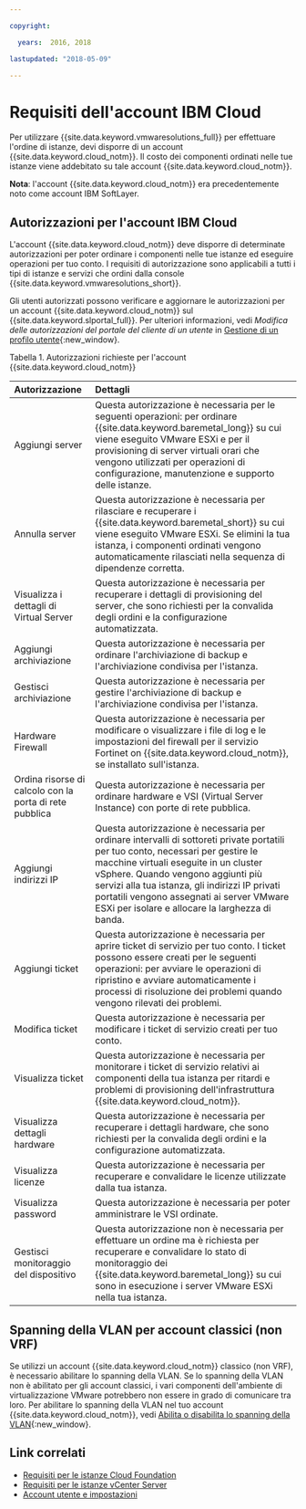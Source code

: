 ```yaml
---

copyright:

  years:  2016, 2018

lastupdated: "2018-05-09"

---
```


# Requisiti dell'account IBM Cloud

Per utilizzare {{site.data.keyword.vmwaresolutions_full}} per effettuare l'ordine di istanze, devi disporre di un account {{site.data.keyword.cloud_notm}}. Il costo dei componenti ordinati nelle tue istanze viene addebitato su tale account {{site.data.keyword.cloud_notm}}.

**Nota**: l'account {{site.data.keyword.cloud_notm}} era precedentemente noto come account IBM SoftLayer.

## Autorizzazioni per l'account IBM Cloud

L'account {{site.data.keyword.cloud_notm}} deve disporre di determinate autorizzazioni per poter ordinare i componenti nelle tue istanze ed eseguire operazioni per tuo conto. I requisiti di autorizzazione sono applicabili a tutti i tipi di istanze e servizi che ordini dalla console {{site.data.keyword.vmwaresolutions_short}}.

Gli utenti autorizzati possono verificare e aggiornare le autorizzazioni per un account {{site.data.keyword.cloud_notm}} sul {{site.data.keyword.slportal_full}}. Per ulteriori informazioni, vedi _Modifica delle autorizzazioni del portale del cliente di un utente_ in [Gestione di un profilo utente](../../../customer-portal/cpmanuserprof.html){:new_window}.

Tabella 1. Autorizzazioni richieste per l'account {{site.data.keyword.cloud_notm}}

| Autorizzazione         | Dettagli                                 |
|:-------------------|:----------------------------------------|
| Aggiungi server | Questa autorizzazione è necessaria per le seguenti operazioni: per ordinare {{site.data.keyword.baremetal_long}} su cui viene eseguito VMware ESXi e per il provisioning di server virtuali orari che vengono utilizzati per operazioni di configurazione, manutenzione e supporto delle istanze. |
| Annulla server | Questa autorizzazione è necessaria per rilasciare e recuperare i {{site.data.keyword.baremetal_short}} su cui viene eseguito VMware ESXi. Se elimini la tua istanza, i componenti ordinati vengono automaticamente rilasciati nella sequenza di dipendenze corretta. |
| Visualizza i dettagli di Virtual Server | Questa autorizzazione è necessaria per recuperare i dettagli di provisioning del server, che sono richiesti per la convalida degli ordini e la configurazione automatizzata. |
| Aggiungi archiviazione | Questa autorizzazione è necessaria per ordinare l'archiviazione di backup e l'archiviazione condivisa per l'istanza. |
| Gestisci archiviazione | Questa autorizzazione è necessaria per gestire l'archiviazione di backup e l'archiviazione condivisa per l'istanza. |
| Hardware Firewall | Questa autorizzazione è necessaria per modificare o visualizzare i file di log e le impostazioni del firewall per il servizio Fortinet on {{site.data.keyword.cloud_notm}}, se installato sull'istanza. |
| Ordina risorse di calcolo con la porta di rete pubblica | Questa autorizzazione è necessaria per ordinare hardware e VSI (Virtual Server Instance) con porte di rete pubblica. |
| Aggiungi indirizzi IP | Questa autorizzazione è necessaria per ordinare intervalli di sottoreti private portatili per tuo conto, necessari per gestire le macchine virtuali eseguite in un cluster vSphere. Quando vengono aggiunti più servizi alla tua istanza, gli indirizzi IP privati portatili vengono assegnati ai server VMware ESXi per isolare e allocare la larghezza di banda. |
| Aggiungi ticket | Questa autorizzazione è necessaria per aprire ticket di servizio per tuo conto. I ticket possono essere creati per le seguenti operazioni: per avviare le operazioni di ripristino e avviare automaticamente i processi di risoluzione dei problemi quando vengono rilevati dei problemi. |
| Modifica ticket | Questa autorizzazione è necessaria per modificare i ticket di servizio creati per tuo conto. |
| Visualizza ticket | Questa autorizzazione è necessaria per monitorare i ticket di servizio relativi ai componenti della tua istanza per ritardi e problemi di provisioning dell'infrastruttura {{site.data.keyword.cloud_notm}}. |
| Visualizza dettagli hardware | Questa autorizzazione è necessaria per recuperare i dettagli hardware, che sono richiesti per la convalida degli ordini e la configurazione automatizzata. |
| Visualizza licenze | Questa autorizzazione è necessaria per recuperare e convalidare le licenze utilizzate dalla tua istanza. |
| Visualizza password | Questa autorizzazione è necessaria per poter amministrare le VSI ordinate. |
| Gestisci monitoraggio del dispositivo | Questa autorizzazione non è necessaria per effettuare un ordine ma è richiesta per recuperare e convalidare lo stato di monitoraggio dei {{site.data.keyword.baremetal_long}} su cui sono in esecuzione i server VMware ESXi nella tua istanza. |

## Spanning della VLAN per account classici (non VRF)

Se utilizzi un account {{site.data.keyword.cloud_notm}} classico (non VRF), è necessario abilitare lo spanning della VLAN. Se lo spanning della VLAN non è abilitato per gli account classici, i vari componenti dell'ambiente di virtualizzazione VMware potrebbero non essere in grado di comunicare tra loro. Per abilitare lo spanning della VLAN nel tuo account {{site.data.keyword.cloud_notm}}, vedi [Abilita o disabilita lo spanning della VLAN](../../../infrastructure/vlans/vlan-spanning.html){:new_window}.

## Link correlati

* [Requisiti per le istanze Cloud Foundation](../sddc/sd_planning.html)
* [Requisiti per le istanze vCenter Server](../vcenter/vc_planning.html)
* [Account utente e impostazioni](useraccount.html)
